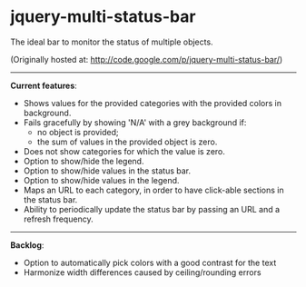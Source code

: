 jquery-multi-status-bar
=======================

The ideal bar to monitor the status of multiple objects.

(Originally hosted at: http://code.google.com/p/jquery-multi-status-bar/)

----

**Current features**:
- Shows values for the provided categories with the provided colors in background.
- Fails gracefully by showing 'N/A' with a grey background if:
  - no object is provided;
  - the sum of values in the provided object is zero.
- Does not show categories for which the value is zero.
- Option to show/hide the legend.
- Option to show/hide values in the status bar.
- Option to show/hide values in the legend.
- Maps an URL to each category, in order to have click-able sections in the status bar.
- Ability to periodically update the status bar by passing an URL and a refresh frequency.

----

**Backlog**:
- Option to automatically pick colors with a good contrast for the text
- Harmonize width differences caused by ceiling/rounding errors